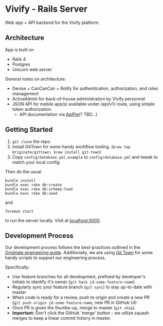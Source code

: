 Vivify - Rails Server
=====================

Web app + API backend for the Vivify platform.

Architecture
------------

App is built on

* Rails 4
* Postgres
* Unicorn web server

General notes on architecture:

* Devise + CanCanCan + Rolify for authentication, authorization, and roles management
* ActiveAdmin for back-of-house administration by Vivify personnel
* JSON API for mobile app(s) available under /api/v1/ route, using simple token authorization.
  * API documentation via [ApiPie](https://github.com/Apipie/apipie-rails)(? TBD...)


Getting Started
---------------

1. `git clone` the repo.
2. Install GitTown for some handy workflow tooling. (`brew tap Originate/gittown; brew install git-town`)
3. Copy `config/database.yml.example` to `config/database.yml` and tweak to match your local config

Then do the usual
```
bundle install
bundle exec rake db:create
bundle exec rake db:schema:load
bundle exec rake db:seed
```
and
```
foreman start
```
to run the server locally.  Visit at [localhost:5000](http://localhost:5000).


Development Process
-------------------

Our development process follows the best-practices outlined in the [Originate engineering guide](https://github.com/Originate/guide).  Additionally, we are using [Git Town](https://github.com/Originate/git-town) for some handy scripts to support our engineering process.
  
Specifically:

* Use feature branches for all development, prefixed by developer's initials to identify it's owner (`git hack jd-some-feature-name`) 
* Regularly sync your feature branch (`git sync`) to stay up-to-date with master
* When code is ready for a review, push to origin and create a new PR (`git push origin jd-some-feature-name`, new PR in GitHub UI) 
* Once PR is given the thumbs-up, merge to master (`git ship`).
* **Important:** Don't click the GitHub 'merge' button - we utilize squash merges to keep a linear commit history in master.
